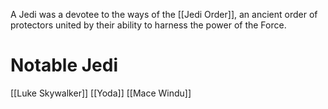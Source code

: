 A Jedi was a devotee to the ways of the [[Jedi Order]], an ancient order of protectors united by their ability to harness the power of the Force.


# Notable Jedi
[[Luke Skywalker]]
[[Yoda]]
[[Mace Windu]]